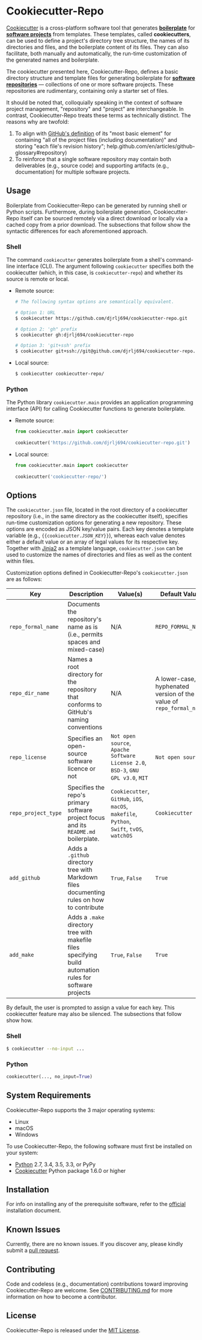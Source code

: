 # Cookiecutter-Repo

[Cookiecutter](https://github.com/audreyr/cookiecutter) is a cross-platform software tool that generates [**boilerplate**](https://en.wikipedia.org/wiki/Boilerplate_code) for [**software projects**](https://en.wikipedia.org/wiki/Software_project_management) from templates.  These templates, called **cookiecutters**, can be used to define a project's directory tree structure, the names of its directories and files, and the boilerplate content of its files.  They can also facilitate, both manually and automatically, the run-time customization of the generated names and boilerplate.

The cookiecutter presented here, Cookiecutter-Repo, defines a basic directory structure and template files for generating boilerplate for [**software repositories**](https://en.wikipedia.org/wiki/Software_repository) &mdash; collections of one or more software projects.  These repositories are rudimentary, containing only a starter set of files.

It should be noted that, colloquially speaking in the context of software project management, "repository" and "project" are interchangeable.  In contrast, Cookiecutter-Repo treats these terms as technically distinct.  The reasons why are twofold:

1. To align with [GitHub's definition](https://help.github.com/en/articles/github-glossary#repository) of its "most basic element" for containing "all of the project files (including documentation)" and storing "each file's revision history";
help.github.com/en/articles/github-glossary#repository)
2. To reinforce that a single software repository may contain both deliverables (e.g., source code) and supporting artifacts (e.g., documentation) for multiple software projects.

## Usage

Boilerplate from Cookiecutter-Repo can be generated by running shell or Python scripts.  Furthermore, during boilerplate generation, Cookiecutter-Repo itself can be sourced remotely via a direct download or locally via a cached copy from a prior download.  The subsections that follow show the syntactic differences for each aforementioned approach.

### Shell

The command `cookiecutter` generates boilerplate from a shell's command-line interface (CLI).  The argument following `cookiecutter` specifies both the cookiecutter (which, in this case, is `cookiecutter-repo`) and whether its source is remote or local.

* Remote source:

    ```sh
    # The following syntax options are semantically equivalent.
    
    # Option 1: URL
    $ cookiecutter https://github.com/djrlj694/cookiecutter-repo.git
    
    # Option 2: 'gh" prefix
    $ cookiecutter gh:djrlj694/cookiecutter-repo
    
    # Option 3: 'git+ssh' prefix
    $ cookiecutter git+ssh://git@github.com/djrlj694/cookiecutter-repo.git
    ```

* Local source:

    ```sh
    $ cookiecutter cookiecutter-repo/
    ```

### Python

The Python library `cookiecutter.main` provides an application programming interface (API) for calling Cookiecutter functions to generate boilerplate.

* Remote source:

    ```python
    from cookiecutter.main import cookiecutter
       
    cookiecutter('https://github.com/djrlj694/cookiecutter-repo.git')
    ```
    
* Local source:

    ```python
    from cookiecutter.main import cookiecutter
       
    cookiecutter('cookiecutter-repo/')
    ```
    
## Options

The `cookiecutter.json` file, located in the root directory of a cookiecutter repository (i.e., in the same directory as the cookiecutter itself), specifies run-time customization options for generating a new repository.  These options are encoded as JSON key/value pairs.  Each key denotes a template variable (e.g., `{{cookiecutter.`*`JSON_KEY`*`}}`), whereas each value denotes either a default value or an array of legal values for its respective key.  Together with [Jinja2](http://jinja.pocoo.org/docs/2.10/) as a template language, `cookiecutter.json` can be used to customize the names of directories and files as well as the content within files.

Customization options defined in Cookiecutter-Repo's `cookiecutter.json` are as follows:

| Key | Description | Value(s) | Default Value |
| --- | ----------- | ------ | ------------- |
| `repo_formal_name` | Documents the repository's name as is (i.e., permits spaces and mixed-case) | N/A | `REPO_FORMAL_NAME` |
| `repo_dir_name` | Names a root directory for the repository that conforms to GitHub's naming conventions | N/A | A lower-case, hyphenated version of the value of `repo_formal_name` |
| `repo_license` | Specifies an open-source software licence or not | `Not open source`, `Apache Software License 2.0`, `BSD-3`, `GNU GPL v3.0`, `MIT`  | `Not open source` |
| `repo_project_type` | Specifies the repo's primary software project focus and its `README.md` boilerplate. | `Cookiecutter`, `GitHub`, `iOS`, `macOS`, `makefile`, `Python`, `Swift`, `tvOS`, `watchOS` | `Cookiecutter` |
| `add_github` | Adds a `.github` directory tree with Markdown files documenting rules on how to contribute | `True`, `False` | `True` |
| `add_make` | Adds a `.make` directory tree with makefile files specifying build automation rules for software projects | `True`, `False` | `True` |

By default, the user is prompted to assign a value for each key.  This cookiecutter feature may also be silenced.  The subsections that follow show how.

### Shell

```sh
$ cookiecutter --no-input ...
```

### Python

```python
cookiecutter(..., no_input=True)
```

## System Requirements

Cookiecutter-Repo supports the 3 major operating systems:

* Linux
* macOS
* Windows

To use Cookiecutter-Repo, the following software must first be installed on your system:

* [Python](https://www.python.org/downloads/) 2.7, 3.4, 3.5, 3.3, or PyPy
* [Cookiecutter](https://github.com/audreyr/cookiecutter) Python package 1.6.0 or higher

## Installation

For info on installing any of the prerequisite software, refer to the [official](https://cookiecutter.readthedocs.io/en/latest/installation.html) installation document.

## Known Issues

Currently, there are no known issues.  If you discover any, please kindly submit a [pull request](.github/CONTRIBUTING.md).

## Contributing

Code and codeless (e.g., documentation) contributions toward improving Cookiecutter-Repo are welcome. See [CONTRIBUTING.md](.github/CONTRIBUTING.md) for more information on how to become a contributor.

## License

Cookiecutter-Repo is released under the [MIT License](LICENSE.md).
